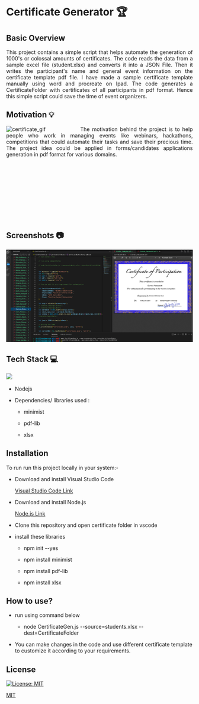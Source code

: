 
# Certificate Generator  :trophy:

## Basic Overview
<p align = "justify">
This project contains a simple script that helps automate the generation of 1000's or colossal amounts of certificates. The code reads the data from a sample excel file (student.xlsx) and converts it into a JSON File. Then it writes the participant's name and general event information on the certificate template pdf file. I have made a sample certificate template manually using word and procreate on Ipad. The code generates a CertificateFolder with certificates of all participants in pdf format. Hence this simple script could save the time of event organizers.
</p>

## Motivation :bulb:

<img align = "left" alt="certificate_gif" width = "200" hieght = "500" src = "https://media1.giphy.com/media/nCRkXBaeCPyeX1fkrc/giphy.gif?cid=ecf05e47yqur8yye55qqznuuhhy9o79zdbxkh1o4p4b6c7hj&rid=giphy.gif">
<p align = "justify">
The motivation behind the project is to help people who work in managing events like webinars, hackathons, competitions that could automate their tasks and save their precious time. The project idea could be applied in forms/candidates applications generation in pdf format for various domains.
</p>
<br>
<br>
<br>
<br>
<br>
<br>
<br>
<br>
<br>

## Screenshots  :camera:

![certificate gif](https://github.com/hema8Codes/Certificate_Generator/blob/main/projectscreenshot.png?raw=true)

## Tech Stack   :computer:

<p align = "justify">
  <img src="https://img.icons8.com/color/48/000000/nodejs.png"/>
</p>

* Nodejs

* Dependencies/ libraries used : 

   * minimist
   
   * pdf-lib
   
   * xlsx
   
   
## Installation

<p align = "justify">
To run run this project locally in your system:-
</p>

 * Download and install Visual Studio Code 
 
   [Visual Studio Code Link](https://code.visualstudio.com/download/ "Visual Studio Code")
 
 * Download and install Node.js 
 
    [Node.js Link](https://nodejs.org/en/download/ "Node.js")
    
 * Clone this repository and open certificate folder in vscode  
    
 * install these libraries
   
   * npm init --yes
   
   * npm install minimist

   * npm install pdf-lib
 
   * npm install xlsx
 
 ## How to use?
 
 * run using command below

   * node CertificateGen.js --source=students.xlsx --dest=CertificateFolder
   
 * You can make changes in the code and use different certificate template to customize it according to your requirements.  
 
 ## License
 
 [![License: MIT](https://img.shields.io/badge/License-MIT-yellow.svg)](https://opensource.org/licenses/MIT)

[MIT](https://choosealicense.com/licenses/mit/)

 
   




  
